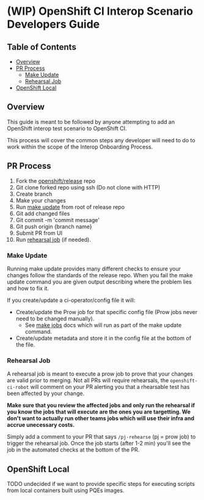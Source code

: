 # (WIP) OpenShift CI Interop Scenario Developers Guide<!-- omit from toc -->

## Table of Contents<!-- omit from toc -->
- [Overview](#overview)
- [PR Process](#pr-process)
  - [Make Update](#make-update)
  - [Rehearsal Job](#rehearsal-job)
- [OpenShift Local](#openshift-local)

## Overview
This guide is meant to be followed by anyone attempting to add an OpenShift interop test scenario to OpenShift CI.

This process will cover the common steps any developer will need to do to work within the scope of the Interop Onboarding Process.

## PR Process
1. Fork the [openshift/release](https://github.com/openshift/release) repo
2. Git clone forked repo using ssh (Do not clone with HTTP)
3. Create branch
4. Make your changes
5. Run [make update](#make-update) from root of release repo
6. Git add changed files
7. Git commit -m 'commit message'
8. Git push origin {branch name}
9. Submit PR from UI
10. Run [rehearsal job](#run-rehearsal-job) (if needed).

### Make Update
Running make update provides many different checks to ensure your changes follow the standards of the release repo. When you fail the make update command you are given output describing where the problem lies and how to fix it.

If you create/update a ci-operator/config file it will:
- Create/update the Prow job for that specific config file (Prow jobs never need to be changed manually).
  - See [make jobs](https://docs.ci.openshift.org/docs/how-tos/onboarding-a-new-component/#generating-prow-jobs-from-ci-operator-configuration-files) docs which will run as part of the make update command.
- Create/update metadata and store it in the config file at the bottom of the file.

### Rehearsal Job
A rehearsal job is meant to execute a prow job to prove that your changes are valid prior to merging. Not all PRs will require rehearsals, the `openshift-ci-robot` will comment on your PR alerting you that a rhearsable test has been affected by your change.

 **Make sure that you review the affected jobs and only run the rehearsal if you know the jobs that will execute are the ones you are targetting. We don't want to actually run other teams jobs which will use their infra and accrue unecessary costs.**

Simply add a comment to your PR that says `/pj-rehearse` (pj = prow job) to trigger the rehearsal job. Once the job starts (after 1-2 min) you'll see the job in the automated checks at the bottom of the PR.

## OpenShift Local
TODO undecided if we want to provide specific steps for executing scripts from local containers built using PQEs images.